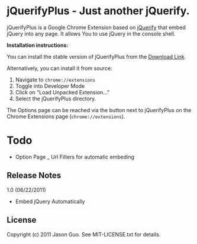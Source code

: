 jQuerifyPlus - Just another jQuerify.
========================================

jQuerifyPlus is a Google Chrome Extension  based on [jQuerify](https://chrome.google.com/extensions/detail/gbmifchmngifmadobkcpijhhldeeelkc)  that embed jQuery into any page. It allows You to use jQuery in the console shell.

__Installation instructions:__

You can install the stable version of jQuerifyPlus from the
[Download Link](https://github.com/downloads/jsonvi/jQuerifyPlus/jQuerifyPlus.crx).

Alternatively, you can install it from source:

1. Navigate to `chrome://extensions`
2. Toggle into Developer Mode
3. Click on "Load Unpacked Extension..."
4. Select the jQuerifyPlus directory.

The Options page can be reached via the button next to jQuerifyPlus on
the Chrome Extensions page (`chrome://extensions`).

Todo
====

 - Option Page
 _ Url Filters for automatic embeding

Release Notes
-------------

1.0 (06/22/2011)

 - Embed jQuery Automatically

License
-------
Copyright (c) 2011 Jason Guo. See MIT-LICENSE.txt for details.

